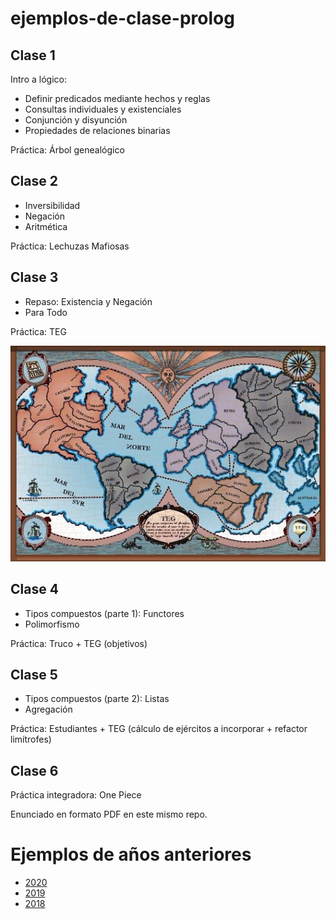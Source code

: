 # ejemplos-de-clase-prolog

## Clase 1
Intro a lógico:
 - Definir predicados mediante hechos y reglas
 - Consultas individuales y existenciales
 - Conjunción y disyunción
 - Propiedades de relaciones binarias

Práctica: Árbol genealógico

## Clase 2

- Inversibilidad
- Negación
- Aritmética

Práctica: Lechuzas Mafiosas

## Clase 3

- Repaso: Existencia y Negación
- Para Todo

Práctica: TEG

![Mapa del TEG](mapa-teg.jpg)

## Clase 4

- Tipos compuestos (parte 1): Functores
- Polimorfismo

Práctica: Truco + TEG (objetivos)

## Clase 5

- Tipos compuestos (parte 2): Listas
- Agregación

Práctica: Estudiantes + TEG (cálculo de ejércitos a incorporar + refactor limítrofes)

## Clase 6

Práctica integradora: One Piece

Enunciado en formato PDF en este mismo repo.

# Ejemplos de años anteriores

- [2020](https://github.com/pdep-mit/ejemplos-de-clase-prolog/tree/2020)
- [2019](https://github.com/pdep-mit/ejemplos-de-clase-prolog/tree/2019)
- [2018](https://github.com/pdep-mit/ejemplos-de-clase-prolog/tree/ejemplos-2018)
